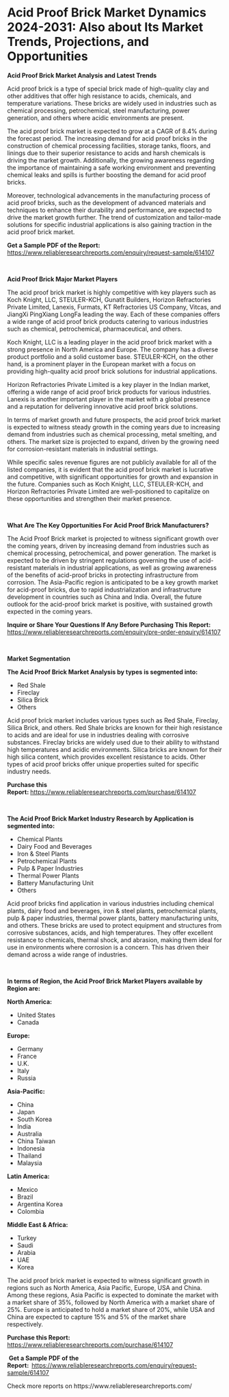 <p><h1>Acid Proof Brick Market Dynamics 2024-2031: Also about Its Market Trends, Projections, and Opportunities</h1></p><p><strong>Acid Proof Brick Market Analysis and Latest Trends</strong></p>
<p><p>Acid proof brick is a type of special brick made of high-quality clay and other additives that offer high resistance to acids, chemicals, and temperature variations. These bricks are widely used in industries such as chemical processing, petrochemical, steel manufacturing, power generation, and others where acidic environments are present.</p><p>The acid proof brick market is expected to grow at a CAGR of 8.4% during the forecast period. The increasing demand for acid proof bricks in the construction of chemical processing facilities, storage tanks, floors, and linings due to their superior resistance to acids and harsh chemicals is driving the market growth. Additionally, the growing awareness regarding the importance of maintaining a safe working environment and preventing chemical leaks and spills is further boosting the demand for acid proof bricks.</p><p>Moreover, technological advancements in the manufacturing process of acid proof bricks, such as the development of advanced materials and techniques to enhance their durability and performance, are expected to drive the market growth further. The trend of customization and tailor-made solutions for specific industrial applications is also gaining traction in the acid proof brick market.</p></p>
<p><strong>Get a Sample PDF of the Report:&nbsp;</strong> <a href="https://www.reliableresearchreports.com/enquiry/request-sample/614107">https://www.reliableresearchreports.com/enquiry/request-sample/614107</a></p>
<p>&nbsp;</p>
<p><strong>Acid Proof Brick Major Market Players</strong></p>
<p><p>The acid proof brick market is highly competitive with key players such as Koch Knight, LLC, STEULER-KCH, Gunatit Builders, Horizon Refractories Private Limited, Lanexis, Furmats, KT Refractories US Company, Vitcas, and JiangXi PingXiang LongFa leading the way. Each of these companies offers a wide range of acid proof brick products catering to various industries such as chemical, petrochemical, pharmaceutical, and others.</p><p>Koch Knight, LLC is a leading player in the acid proof brick market with a strong presence in North America and Europe. The company has a diverse product portfolio and a solid customer base. STEULER-KCH, on the other hand, is a prominent player in the European market with a focus on providing high-quality acid proof brick solutions for industrial applications.</p><p>Horizon Refractories Private Limited is a key player in the Indian market, offering a wide range of acid proof brick products for various industries. Lanexis is another important player in the market with a global presence and a reputation for delivering innovative acid proof brick solutions.</p><p>In terms of market growth and future prospects, the acid proof brick market is expected to witness steady growth in the coming years due to increasing demand from industries such as chemical processing, metal smelting, and others. The market size is projected to expand, driven by the growing need for corrosion-resistant materials in industrial settings.</p><p>While specific sales revenue figures are not publicly available for all of the listed companies, it is evident that the acid proof brick market is lucrative and competitive, with significant opportunities for growth and expansion in the future. Companies such as Koch Knight, LLC, STEULER-KCH, and Horizon Refractories Private Limited are well-positioned to capitalize on these opportunities and strengthen their market presence.</p></p>
<p>&nbsp;</p>
<p><strong>What Are The Key Opportunities For Acid Proof Brick Manufacturers?</strong></p>
<p><p>The Acid Proof Brick market is projected to witness significant growth over the coming years, driven by increasing demand from industries such as chemical processing, petrochemical, and power generation. The market is expected to be driven by stringent regulations governing the use of acid-resistant materials in industrial applications, as well as growing awareness of the benefits of acid-proof bricks in protecting infrastructure from corrosion. The Asia-Pacific region is anticipated to be a key growth market for acid-proof bricks, due to rapid industrialization and infrastructure development in countries such as China and India. Overall, the future outlook for the acid-proof brick market is positive, with sustained growth expected in the coming years.</p></p>
<p><strong>Inquire or Share Your Questions If Any Before Purchasing This Report:</strong> <a href="https://www.reliableresearchreports.com/enquiry/pre-order-enquiry/614107">https://www.reliableresearchreports.com/enquiry/pre-order-enquiry/614107</a></p>
<p>&nbsp;</p>
<p><strong>Market Segmentation</strong></p>
<p><strong>The Acid Proof Brick Market Analysis by types is segmented into:</strong></p>
<p><ul><li>Red Shale</li><li>Fireclay</li><li>Silica Brick</li><li>Others</li></ul></p>
<p><p>Acid proof brick market includes various types such as Red Shale, Fireclay, Silica Brick, and others. Red Shale bricks are known for their high resistance to acids and are ideal for use in industries dealing with corrosive substances. Fireclay bricks are widely used due to their ability to withstand high temperatures and acidic environments. Silica bricks are known for their high silica content, which provides excellent resistance to acids. Other types of acid proof bricks offer unique properties suited for specific industry needs.</p></p>
<p><strong>Purchase this Report:&nbsp;</strong><a href="https://www.reliableresearchreports.com/purchase/614107">https://www.reliableresearchreports.com/purchase/614107</a></p>
<p>&nbsp;</p>
<p><strong>The Acid Proof Brick Market Industry Research by Application is segmented into:</strong></p>
<p><ul><li>Chemical Plants</li><li>Dairy Food and Beverages</li><li>Iron & Steel Plants</li><li>Petrochemical Plants</li><li>Pulp & Paper Industries</li><li>Thermal Power Plants</li><li>Battery Manufacturing Unit</li><li>Others</li></ul></p>
<p><p>Acid proof bricks find application in various industries including chemical plants, dairy food and beverages, iron & steel plants, petrochemical plants, pulp & paper industries, thermal power plants, battery manufacturing units, and others. These bricks are used to protect equipment and structures from corrosive substances, acids, and high temperatures. They offer excellent resistance to chemicals, thermal shock, and abrasion, making them ideal for use in environments where corrosion is a concern. This has driven their demand across a wide range of industries.</p></p>
<p>&nbsp;</p>
<p><strong>In terms of Region, the Acid Proof Brick Market Players available by Region are:</strong></p>
<p>
    <p> <strong> North America: </strong>
        <ul>
            <li>United States</li>
            <li>Canada</li>
        </ul>
        </p> 
    <p> <strong> Europe: </strong>
        <ul>
            <li>Germany</li>
            <li>France</li>
            <li>U.K.</li>
            <li>Italy</li>
            <li>Russia</li>
        </ul>
        </p> 
    <p> <strong> Asia-Pacific: </strong>
        <ul>
            <li>China</li>
            <li>Japan</li>
            <li>South Korea</li>
            <li>India</li>
            <li>Australia</li>
            <li>China Taiwan</li>
            <li>Indonesia</li>
            <li>Thailand</li>
            <li>Malaysia</li>
        </ul>
        </p> 
    <p> <strong> Latin America: </strong>
        <ul>
            <li>Mexico</li>
            <li>Brazil</li>
            <li>Argentina Korea</li>
            <li>Colombia</li>
        </ul>
        </p> 
    <p> <strong> Middle East & Africa: </strong>
        <ul>
            <li>Turkey</li>
            <li>Saudi</li>
            <li>Arabia</li>
            <li>UAE</li>
            <li>Korea</li>
        </ul>
    </p>
    </p>
<p><p>The acid proof brick market is expected to witness significant growth in regions such as North America, Asia Pacific, Europe, USA and China. Among these regions, Asia Pacific is expected to dominate the market with a market share of 35%, followed by North America with a market share of 25%. Europe is anticipated to hold a market share of 20%, while USA and China are expected to capture 15% and 5% of the market share respectively.</p></p>
<p><strong>Purchase this Report: </strong><a href="https://www.reliableresearchreports.com/purchase/614107">https://www.reliableresearchreports.com/purchase/614107</a></p>
<p>&nbsp;<strong>Get a Sample PDF of the Report:&nbsp;&nbsp;</strong><a href="https://www.reliableresearchreports.com/enquiry/request-sample/614107">https://www.reliableresearchreports.com/enquiry/request-sample/614107</a></p>
<p><strong></strong></p>
<p>Check more reports on https://www.reliableresearchreports.com/</p>